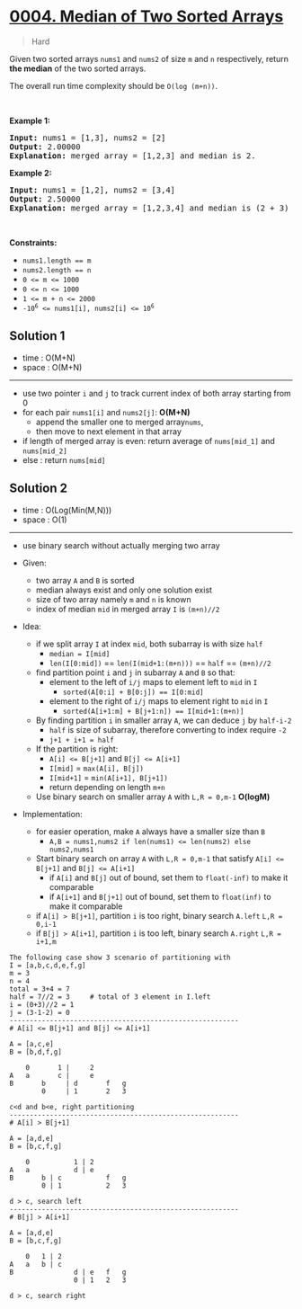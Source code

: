 # [0004. Median of Two Sorted Arrays](https://leetcode.com/problems/median-of-two-sorted-arrays)

> Hard

<p>Given two sorted arrays <code>nums1</code> and <code>nums2</code> of size <code>m</code> and <code>n</code> respectively, return <strong>the median</strong> of the two sorted arrays.</p>

<p>The overall run time complexity should be <code>O(log (m+n))</code>.</p>

<p>&nbsp;</p>
<p><strong class="example">Example 1:</strong></p>

<pre>
<strong>Input:</strong> nums1 = [1,3], nums2 = [2]
<strong>Output:</strong> 2.00000
<strong>Explanation:</strong> merged array = [1,2,3] and median is 2.
</pre>

<p><strong class="example">Example 2:</strong></p>

<pre>
<strong>Input:</strong> nums1 = [1,2], nums2 = [3,4]
<strong>Output:</strong> 2.50000
<strong>Explanation:</strong> merged array = [1,2,3,4] and median is (2 + 3) / 2 = 2.5.
</pre>

<p>&nbsp;</p>
<p><strong>Constraints:</strong></p>

<ul>
	<li><code>nums1.length == m</code></li>
	<li><code>nums2.length == n</code></li>
	<li><code>0 &lt;= m &lt;= 1000</code></li>
	<li><code>0 &lt;= n &lt;= 1000</code></li>
	<li><code>1 &lt;= m + n &lt;= 2000</code></li>
	<li><code>-10<sup>6</sup> &lt;= nums1[i], nums2[i] &lt;= 10<sup>6</sup></code></li>
</ul>



## Solution 1

- time  : O(M+N)
- space : O(M+N)

---

- use two pointer `i` and `j` to track current index of both array starting from 0
- for each pair `nums1[i]` and `nums2[j]`: **O(M+N)**
	- append the smaller one to merged array`nums`, 
	- then move to next element in that array
- if length of merged array is even: return average of `nums[mid_1]` and `nums[mid_2]`
- else : return `nums[mid]`


## Solution 2

- time  : O(Log(Min(M,N)))
- space : O(1)

---

- use binary search without actually merging two array

- Given:
	- two array `A` and `B` is sorted
	- median always exist and only one solution exist
	- size of two array namely `m` and `n` is known
	- index of median `mid` in merged array `I` is `(m+n)//2`

- Idea:
	- if we split array `I` at index `mid`, both subarray is with size `half`
		- `median = I[mid]`
		- `len(I[0:mid])` == `len(I(mid+1:(m+n)))` == `half` == `(m+n)//2`
	- find partition point `i` and `j` in subarray `A` and `B` so that:
		- element to the left of `i/j` maps to element left to `mid` in `I`
			- `sorted(A[0:i] + B[0:j]) == I[0:mid]`
		- element to the right of `i/j` maps to element right to `mid` in `I`
			- `sorted(A[i+1:m] + B[j+1:n]) == I[mid+1:(m+n)]`
	- By finding partition `i` in smaller array `A`, we can deduce `j` by `half-i-2`
		- `half` is size of subarray, therefore converting to index require `-2`
		- `j+1 + i+1 = half`
	- If the partition is right:
		- `A[i] <= B[j+1]` and `B[j] <= A[i+1]`
		- `I[mid]` = `max(A[i], B[j])`
		- `I[mid+1]` = `min(A[i+1], B[j+1])`
		- return depending on length `m+n`
	- Use binary search on smaller array `A` with `L,R = 0,m-1` **O(logM)**

- Implementation:
	- for easier operation, make `A` always have a smaller size than `B`
		- `A,B = nums1,nums2 if len(nums1) <= len(nums2) else nums2,nums1`
	- Start binary search on array `A` with `L,R = 0,m-1` that satisfy `A[i] <= B[j+1]` and `B[j] <= A[i+1]`
		- if `A[i]` and `B[j]` out of bound, set them to `float(-inf)` to make it comparable
		- if `A[i+1]` and `B[j+1]` out of bound, set them to `float(inf)` to make it comparable
	- if `A[i] > B[j+1]`, partition `i` is too right, binary search `A.left` `L,R = 0,i-1`
	- if `B[j] > A[i+1]`, partition `i` is too left, binary search `A.right` `L,R = i+1,m`

```
The following case show 3 scenario of partitioning with 
I = [a,b,c,d,e,f,g]
m = 3
n = 4
total = 3+4 = 7
half = 7//2 = 3		# total of 3 element in I.left
i = (0+3)//2 = 1
j = (3-1-2) = 0
---------------------------------------------------------
# A[i] <= B[j+1] and B[j] <= A[i+1]

A = [a,c,e]
B = [b,d,f,g]

    0       1 |     2
A	a       c |     e
B       b     | d       f   g
        0     | 1       2   3

c<d and b<e, right partitioning
---------------------------------------------------------
# A[i] > B[j+1]

A = [a,d,e]
B = [b,c,f,g]

    0           1 | 2
A	a           d | e
B       b | c           f   g
        0 | 1           2   3

d > c, search left
---------------------------------------------------------
# B[j] > A[i+1]

A = [a,d,e]
B = [b,c,f,g]

    0   1 | 2
A	a   b | c        
B               d | e   f   g
                0 | 1   2   3

d > c, search right
```